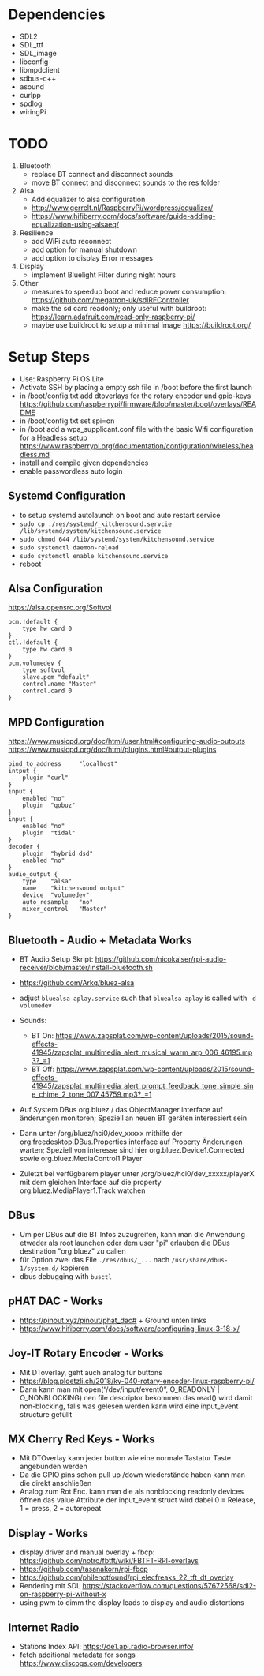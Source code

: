 # Dependencies
- SDL2
- SDL_ttf
- SDL_image
- libconfig
- libmpdclient
- sdbus-c++
- asound
- curlpp
- spdlog
- wiringPi

# TODO
1. Bluetooth
   - replace BT connect and disconnect sounds
   - move BT connect and disconnect sounds to the res folder
2. Alsa
   - Add equalizer to alsa configuration
   - http://www.gerrelt.nl/RaspberryPi/wordpress/equalizer/
   - https://www.hifiberry.com/docs/software/guide-adding-equalization-using-alsaeq/
3. Resilience
   - add WiFi auto reconnect
   - add option for manual shutdown
   - add option to display Error messages
4. Display
   - implement Bluelight Filter during night hours
5. Other
   - measures to speedup boot and reduce power consumption: https://github.com/megatron-uk/sdlRFController
   - make the sd card readonly; only useful with buildroot: https://learn.adafruit.com/read-only-raspberry-pi/
   - maybe use buildroot to setup a minimal image https://buildroot.org/

# Setup Steps
- Use: Raspberry Pi OS Lite
- Activate SSH by placing a empty ssh file in /boot before the first launch
- in /boot/config.txt add dtoverlays for the rotary encoder und gpio-keys https://github.com/raspberrypi/firmware/blob/master/boot/overlays/README
- in /boot/config.txt set spi=on
- in /boot add a wpa_supplicant.conf file with the basic Wifi configuration for a Headless setup https://www.raspberrypi.org/documentation/configuration/wireless/headless.md
- install and compile given dependencies
- enable passwordless auto login


## Systemd Configuration
- to setup systemd autolaunch on boot and auto restart service
- ```sudo cp ./res/systemd/_kitchensound.servcie /lib/systemd/system/kitchensound.service```
- ```sudo chmod 644 /lib/systemd/system/kitchensound.service```
- ```sudo systemctl daemon-reload```
- ```sudo systemctl enable kitchensound.service```
- reboot

## Alsa Configuration
https://alsa.opensrc.org/Softvol
````
pcm.!default {
    type hw card 0
}
ctl.!default {
    type hw card 0
}
pcm.volumedev {
    type softvol
    slave.pcm "default"
    control.name "Master"
    control.card 0
}
````

## MPD Configuration
https://www.musicpd.org/doc/html/user.html#configuring-audio-outputs
https://www.musicpd.org/doc/html/plugins.html#output-plugins
```
bind_to_address     "localhost"
intput {
    plugin "curl"
}
input {
    enabled "no"
    plugin  "qobuz"
}
input {
    enabled "no"
    plugin  "tidal"
}
decoder {
    plugin  "hybrid_dsd"
    enabled "no"
}
audio_output {
    type    "alsa"
    name    "kitchensound output"
    device  "volumedev"
    auto_resample   "no"
    mixer_control   "Master"
}
```

## Bluetooth - Audio + Metadata Works
- BT Audio Setup Skript: https://github.com/nicokaiser/rpi-audio-receiver/blob/master/install-bluetooth.sh
- https://github.com/Arkq/bluez-alsa
- adjust ``bluealsa-aplay.service`` such that ``bluealsa-aplay``  is called with ``-d volumedev``
- Sounds:
  - BT On: https://www.zapsplat.com/wp-content/uploads/2015/sound-effects-41945/zapsplat_multimedia_alert_musical_warm_arp_006_46195.mp3?_=1
  - BT Off: https://www.zapsplat.com/wp-content/uploads/2015/sound-effects-41945/zapsplat_multimedia_alert_prompt_feedback_tone_simple_sine_chime_2_tone_007_45759.mp3?_=1

- Auf System DBus org.bluez / das ObjectManager interface auf änderungen monitoren; Speziell an neuen BT geräten interessiert sein
- Dann unter /org/bluez/hci0/dev_xxxxx mithilfe der org.freedesktop.DBus.Properties interface auf Property Änderungen warten; Speziell von interesse sind hier org.bluez.Device1.Connected sowie org.bluez.MediaControl1.Player
- Zuletzt bei verfügbarem player unter /org/bluez/hci0/dev_xxxxx/playerX mit dem gleichen Interface auf die property org.bluez.MediaPlayer1.Track watchen

## DBus
- Um per DBus auf die BT Infos zuzugreifen, kann man die Anwendung etweder als root launchen oder dem user "pi" erlauben die DBus destination "org.bluez" zu callen
- für Option zwei das File ``./res/dbus/_...`` nach ``/usr/share/dbus-1/system.d/`` kopieren
- dbus debugging with ``busctl``

## pHAT DAC - Works
- https://pinout.xyz/pinout/phat_dac# + Ground unten links
- https://www.hifiberry.com/docs/software/configuring-linux-3-18-x/

## Joy-IT Rotary Encoder - Works
- Mit DToverlay, geht auch analog für buttons
- https://blog.ploetzli.ch/2018/ky-040-rotary-encoder-linux-raspberry-pi/
- Dann kann man mit open(“/dev/input/event0”, O_READONLY | O_NONBLOCKING) nen file descriptor bekommen das read() wird damit non-blocking, falls was gelesen werden kann wird eine input_event structure gefüllt

## MX Cherry Red Keys - Works
- Mit DTOverlay kann jeder button wie eine normale Tastatur Taste angebunden werden
- Da die GPIO pins schon pull up /down wiederstände haben kann man die direkt anschließen
- Analog zum Rot Enc. kann man die als nonblocking readonly devices öffnen das value Attribute der input_event struct wird dabei 0 = Release, 1 = press, 2 = autorepeat

## Display - Works
- display driver and manual overlay + fbcp: https://github.com/notro/fbtft/wiki/FBTFT-RPI-overlays
- https://github.com/tasanakorn/rpi-fbcp
- https://github.com/philenotfound/rpi_elecfreaks_22_tft_dt_overlay
- Rendering mit SDL https://stackoverflow.com/questions/57672568/sdl2-on-raspberry-pi-without-x
- using pwm to dimm the display leads to display and audio distortions

## Internet Radio
- Stations Index API: https://de1.api.radio-browser.info/
- fetch additional metadata for songs https://www.discogs.com/developers